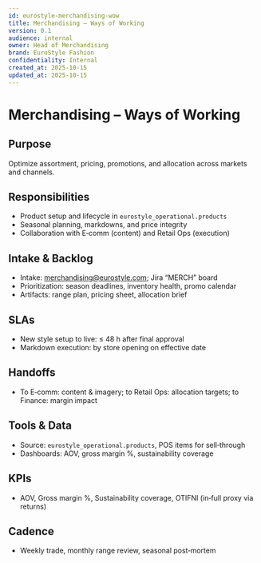 ```yaml
---
id: eurostyle-merchandising-wow
title: Merchandising – Ways of Working
version: 0.1
audience: internal
owner: Head of Merchandising
brand: EuroStyle Fashion
confidentiality: Internal
created_at: 2025-10-15
updated_at: 2025-10-15
---
```


# Merchandising – Ways of Working

## Purpose
Optimize assortment, pricing, promotions, and allocation across markets and channels.

## Responsibilities
- Product setup and lifecycle in `eurostyle_operational.products`
- Seasonal planning, markdowns, and price integrity
- Collaboration with E‑comm (content) and Retail Ops (execution)

## Intake & Backlog
- Intake: merchandising@eurostyle.com; Jira “MERCH” board
- Prioritization: season deadlines, inventory health, promo calendar
- Artifacts: range plan, pricing sheet, allocation brief

## SLAs
- New style setup to live: ≤ 48 h after final approval
- Markdown execution: by store opening on effective date

## Handoffs
- To E‑comm: content & imagery; to Retail Ops: allocation targets; to Finance: margin impact

## Tools & Data
- Source: `eurostyle_operational.products`, POS items for sell‑through
- Dashboards: AOV, gross margin %, sustainability coverage

## KPIs
- AOV, Gross margin %, Sustainability coverage, OTIFNI (in‑full proxy via returns)

## Cadence
- Weekly trade, monthly range review, seasonal post‑mortem